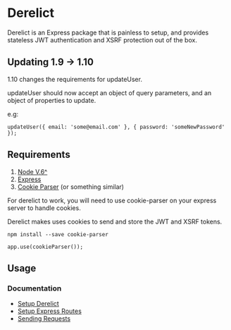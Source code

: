 # Derelict
Derelict is an Express package that is painless to setup, and provides stateless JWT authentication and XSRF protection out of the box.

## Updating 1.9 -> 1.10

1.10 changes the requirements for updateUser.

updateUser should now accept an object of query parameters, and an object of properties to update.

e.g:
```
updateUser({ email: 'some@email.com' }, { password: 'someNewPassword' });
```

## Requirements

1. [Node V.6^](https://nodejs.org)
1. [Express](expressjs.com)
1. [Cookie Parser](https://github.com/expressjs/cookie-parser) (or something similar)

For derelict to work, you will need to use cookie-parser on your express server to handle cookies.

Derelict makes uses cookies to send and store the JWT and XSRF tokens.


```
npm install --save cookie-parser

app.use(cookieParser());
```


## Usage

### Documentation
- [Setup Derelict](./docs/derelict_setup.md)
- [Setup Express Routes](./docs/express_routes.md)
- [Sending Requests](./docs/client_usage.md)
